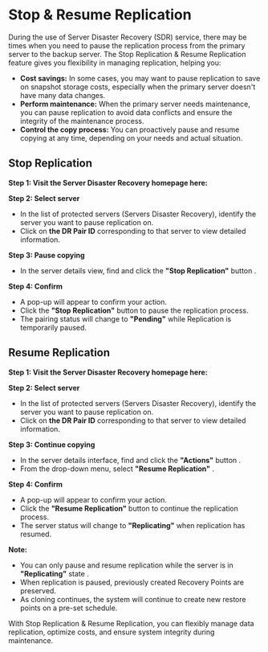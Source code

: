 # Stop & Resume Replication

During the use of Server Disaster Recovery (SDR) service, there may be times when you need to pause the replication process from the primary server to the backup server. The Stop Replication & Resume Replication feature gives you flexibility in managing replication, helping you:

* **Cost savings:** In some cases, you may want to pause replication to save on snapshot storage costs, especially when the primary server doesn't have many data changes.
* **Perform maintenance:** When the primary server needs maintenance, you can pause replication to avoid data conflicts and ensure the integrity of the maintenance process.
* **Control the copy process:** You can proactively pause and resume copying at any time, depending on your needs and actual situation.

## **Stop Replication** <a href="#tam-dung-sao-chep-stop-replication" id="tam-dung-sao-chep-stop-replication"></a>

**Step 1: Visit the Server Disaster Recovery homepage here:**

**Step 2: Select server**

* In the list of protected servers (Servers Disaster Recovery), identify the server you want to pause replication on.
* Click on **the DR Pair ID** corresponding to that server to view detailed information.

**Step 3: Pause copying**

* In the server details view, find and click the **"Stop Replication"** button .

**Step 4: Confirm**

* A pop-up will appear to confirm your action.
* Click the **"Stop Replication"** button to pause the replication process.
* The pairing status will change to **"Pending"** while Replication is temporarily paused.

## **Resume Replication** <a href="#tiep-tuc-sao-chep-resume-replication" id="tiep-tuc-sao-chep-resume-replication"></a>

**Step 1: Visit the Server Disaster Recovery homepage here:**

**Step 2: Select server**

* In the list of protected servers (Servers Disaster Recovery), identify the server you want to pause replication on.
* Click on **the DR Pair ID** corresponding to that server to view detailed information.

**Step 3: Continue copying**

* In the server details interface, find and click the **"Actions"** button .
* From the drop-down menu, select **"Resume Replication"** .

**Step 4: Confirm**

* A pop-up will appear to confirm your action.
* Click the **"Resume Replication"** button to continue the replication process.
* The server status will change to **"Replicating"** when replication has resumed.

**Note:**

* You can only pause and resume replication while the server is in **"Replicating"** state .
* When replication is paused, previously created Recovery Points are preserved.
* As cloning continues, the system will continue to create new restore points on a pre-set schedule.

With Stop Replication & Resume Replication, you can flexibly manage data replication, optimize costs, and ensure system integrity during maintenance.
